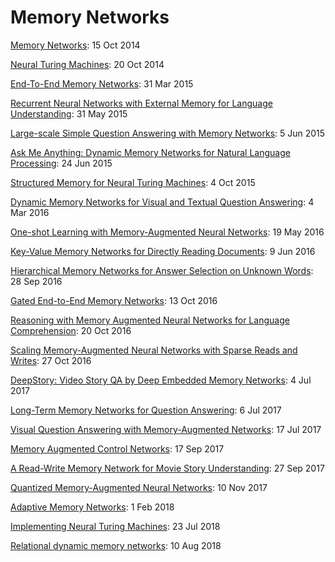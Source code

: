 # Memory Networks

[Memory Networks](https://arxiv.org/abs/1410.3916): 15 Oct 2014  

[Neural Turing Machines](https://arxiv.org/abs/1410.5401): 20 Oct 2014  

[End-To-End Memory Networks](https://arxiv.org/abs/1503.08895): 31 Mar 2015  

[Recurrent Neural Networks with External Memory for Language Understanding](https://arxiv.org/abs/1506.00195): 31 May 2015  

[Large-scale Simple Question Answering with Memory Networks](https://arxiv.org/abs/1506.02075): 5 Jun 2015  

[Ask Me Anything: Dynamic Memory Networks for Natural Language Processing](https://arxiv.org/abs/1506.07285): 24 Jun 2015  

[Structured Memory for Neural Turing Machines](https://arxiv.org/abs/1510.03931): 4 Oct 2015  

[Dynamic Memory Networks for Visual and Textual Question Answering](https://arxiv.org/abs/1603.01417): 4 Mar 2016  

[One-shot Learning with Memory-Augmented Neural Networks](https://arxiv.org/abs/1605.06065): 19 May 2016 

[Key-Value Memory Networks for Directly Reading Documents](https://arxiv.org/abs/1606.03126): 9 Jun 2016  

[Hierarchical Memory Networks for Answer Selection on Unknown Words](https://arxiv.org/abs/1609.08843): 28 Sep 2016  

[Gated End-to-End Memory Networks](https://arxiv.org/abs/1610.04211): 13 Oct 2016  

[Reasoning with Memory Augmented Neural Networks for Language Comprehension](https://arxiv.org/abs/1610.06454): 20 Oct 2016  

[Scaling Memory-Augmented Neural Networks with Sparse Reads and Writes](https://arxiv.org/abs/1610.09027): 27 Oct 2016  

[DeepStory: Video Story QA by Deep Embedded Memory Networks](https://arxiv.org/abs/1707.00836): 4 Jul 2017  

[Long-Term Memory Networks for Question Answering](https://arxiv.org/abs/1707.01961): 6 Jul 2017  

[Visual Question Answering with Memory-Augmented Networks](https://arxiv.org/abs/1707.04968): 17 Jul 2017  

[Memory Augmented Control Networks](https://arxiv.org/abs/1709.05706): 17 Sep 2017  

[A Read-Write Memory Network for Movie Story Understanding](https://arxiv.org/abs/1709.09345): 27 Sep 2017  

[Quantized Memory-Augmented Neural Networks](https://arxiv.org/abs/1711.03712): 10 Nov 2017  

[Adaptive Memory Networks](https://arxiv.org/abs/1802.00510): 1 Feb 2018  

[Implementing Neural Turing Machines](https://arxiv.org/abs/1807.08518): 23 Jul 2018  

[Relational dynamic memory networks](https://arxiv.org/abs/1808.04247): 10 Aug 2018  

